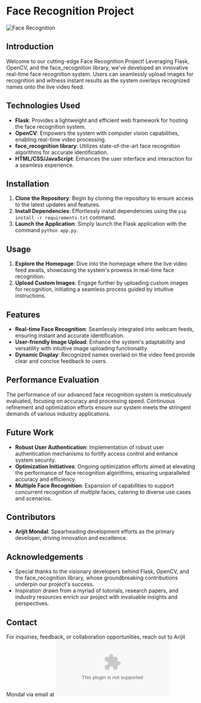 # Face Recognition Project

![Face Recognition](face_recognition_image.jpg)

## Introduction
Welcome to our cutting-edge Face Recognition Project! Leveraging Flask, OpenCV, and the face_recognition library, we've developed an innovative real-time face recognition system. Users can seamlessly upload images for recognition and witness instant results as the system overlays recognized names onto the live video feed.

## Technologies Used
- **Flask**: Provides a lightweight and efficient web framework for hosting the face recognition system.
- **OpenCV**: Empowers the system with computer vision capabilities, enabling real-time video processing.
- **face_recognition library**: Utilizes state-of-the-art face recognition algorithms for accurate identification.
- **HTML/CSS/JavaScript**: Enhances the user interface and interaction for a seamless experience.

## Installation
1. **Clone the Repository**: Begin by cloning the repository to ensure access to the latest updates and features.
2. **Install Dependencies**: Effortlessly install dependencies using the `pip install -r requirements.txt` command.
3. **Launch the Application**: Simply launch the Flask application with the command `python app.py`.

## Usage
1. **Explore the Homepage**: Dive into the homepage where the live video feed awaits, showcasing the system's prowess in real-time face recognition.
2. **Upload Custom Images**: Engage further by uploading custom images for recognition, initiating a seamless process guided by intuitive instructions.

## Features
- **Real-time Face Recognition**: Seamlessly integrated into webcam feeds, ensuring instant and accurate identification.
- **User-friendly Image Upload**: Enhance the system's adaptability and versatility with intuitive image uploading functionality.
- **Dynamic Display**: Recognized names overlaid on the video feed provide clear and concise feedback to users.

## Performance Evaluation
The performance of our advanced face recognition system is meticulously evaluated, focusing on accuracy and processing speed. Continuous refinement and optimization efforts ensure our system meets the stringent demands of various industry applications.

## Future Work
- **Robust User Authentication**: Implementation of robust user authentication mechanisms to fortify access control and enhance system security.
- **Optimization Initiatives**: Ongoing optimization efforts aimed at elevating the performance of face recognition algorithms, ensuring unparalleled accuracy and efficiency.
- **Multiple Face Recognition**: Expansion of capabilities to support concurrent recognition of multiple faces, catering to diverse use cases and scenarios.

## Contributors
- **Arijit Mondal**: Spearheading development efforts as the primary developer, driving innovation and excellence.

## Acknowledgements
- Special thanks to the visionary developers behind Flask, OpenCV, and the face_recognition library, whose groundbreaking contributions underpin our project's success.
- Inspiration drawn from a myriad of tutorials, research papers, and industry resources enrich our project with invaluable insights and perspectives.

## Contact
For inquiries, feedback, or collaboration opportunities, reach out to Arijit Mondal via email at ![Emial](arijitmondal200430@gmail.com)
